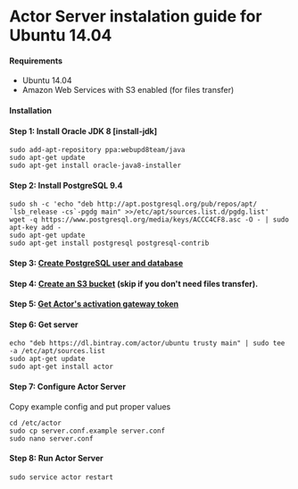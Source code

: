 # Actor Server instalation guide for Ubuntu 14.04

#### Requirements

* Ubuntu 14.04
* Amazon Web Services with S3 enabled (for files transfer)

#### Installation

#### Step 1: Install Oracle JDK 8 [install-jdk]

```
sudo add-apt-repository ppa:webupd8team/java
sudo apt-get update
sudo apt-get install oracle-java8-installer
```

#### Step 2: Install PostgreSQL 9.4

```
sudo sh -c 'echo "deb http://apt.postgresql.org/pub/repos/apt/ `lsb_release -cs`-pgdg main" >>/etc/apt/sources.list.d/pgdg.list'
wget -q https://www.postgresql.org/media/keys/ACCC4CF8.asc -O - | sudo apt-key add -
sudo apt-get update
sudo apt-get install postgresql postgresql-contrib
```

#### Step 3: [Create PostgreSQL user and database](Database.md)

#### Step 4: [Create an S3 bucket](AWS.md) (skip if you don't need files transfer).

#### Step 5: [Get Actor's activation gateway token](Gateway.md)

#### Step 6: Get server

```
echo "deb https://dl.bintray.com/actor/ubuntu trusty main" | sudo tee -a /etc/apt/sources.list
sudo apt-get update
sudo apt-get install actor
```

#### Step 7: Configure Actor Server

Copy example config and put proper values

```
cd /etc/actor
sudo cp server.conf.example server.conf
sudo nano server.conf
```

#### Step 8: Run Actor Server

```
sudo service actor restart
```
